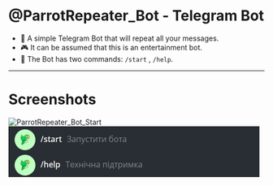 # @ParrotRepeater_Bot - Telegram Bot

- :parrot: A simple Telegram Bot that will repeat all your messages.
- :video_game: It can be assumed that this is an entertainment bot.
- :open_file_folder: The Bot has two commands: `/start` , `/help`.

---

# Screenshots

![ParrotRepeater_Bot_Start](https://github.com/nikit0ns/Screenshots/blob/master/ParrotRepeater_Bot_Start.png)
![ParrotRepeater_Bot_Commands](https://github.com/nikit0ns/Screenshots/blob/master/ParrotRepeater_Bot_Commands.png)
